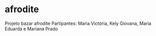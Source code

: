 # afrodite
Projeto bazar afrodite
Partipantes: Maria Victória, Kely Giovana, Maria Eduarda e Mariana Prado
